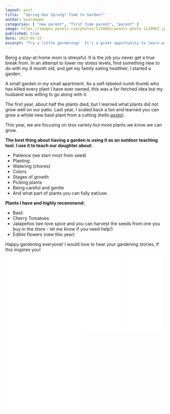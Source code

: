 ```yaml
---
layout: post
title:  "Spring Has Sprung! Time to Garden!"
author: koalamama
categories: [ "new parent", "first time parent", "parent" ]
image: https://images.pexels.com/photos/1134062/pexels-photo-1134062.jpeg?auto=compress&cs=tinysrgb&w=1260&h=750&dpr=1
published: true
date: 2023-05-15
excerpt: "Try a little gardening!  It's a great opportunity to learn with your kids."
---
```


Being a stay-at-home mom is stressful. It is the job you never get a true break from. In an attempt to lower my stress levels, find something new to do with my 6 month old, and get my family eating healthier, I started a garden. 

A small garden in my small apartment. As a self-labeled numb thumb who has killed every plant I have ever owned, this was a far-fetched idea but my husband was willing to go along with it. 

The first year, about half the plants died, but I learned what plants did not grow well on our patio. Last year, I scaled back a ton and learned you can grow a whole new basil plant from a cutting (*hello <a href="{{site.baseurl}}/10-minute-pesto">pesto</a>*).

This year, we are focusing on less variety but more plants we know we can grow. 

**The best thing about having a garden is using it as an outdoor teaching tool. I use it to teach our daughter about:**
- Patience (we start most from seed) 
- Planting
- Watering (chores)
- Colors 
- Stages of growth 
- Picking plants 
- Being careful and gentle 
- And what part of plants you can fully eat/use. 

**Plants I have and highly recommend:**
- Basil 
- Cherry Tomatoes 
- Jalapeños (we love spice and you can harvest the seeds from one you buy in the store - let me know if you need help!)
- Edible flowers (new this year) 

Happy gardening everyone! I would love to hear your gardening stories, if this inspires you!



<iframe sandbox="allow-popups allow-scripts allow-modals allow-forms allow-same-origin" style="width:120px;height:240px;" marginwidth="0" marginheight="0" scrolling="no" frameborder="0" src="//ws-na.amazon-adsystem.com/widgets/q?ServiceVersion=20070822&OneJS=1&Operation=GetAdHtml&MarketPlace=US&source=ss&ref=as_ss_li_til&ad_type=product_link&tracking_id=koalaco-20&language=en_US&marketplace=amazon&region=US&placement=B0BJPR3SDM&asins=B0BJPR3SDM&linkId=f7cbcecf3bb5b9f793c4bed114aeb9ad&show_border=true&link_opens_in_new_window=true"></iframe>
<iframe sandbox="allow-popups allow-scripts allow-modals allow-forms allow-same-origin" style="width:120px;height:240px;" marginwidth="0" marginheight="0" scrolling="no" frameborder="0" src="//ws-na.amazon-adsystem.com/widgets/q?ServiceVersion=20070822&OneJS=1&Operation=GetAdHtml&MarketPlace=US&source=ss&ref=as_ss_li_til&ad_type=product_link&tracking_id=koalaco-20&language=en_US&marketplace=amazon&region=US&placement=B07LDQ1VZK&asins=B07LDQ1VZK&linkId=99e7430d9b6af1a2a0393f85946660a3&show_border=true&link_opens_in_new_window=true"></iframe>
<iframe sandbox="allow-popups allow-scripts allow-modals allow-forms allow-same-origin" style="width:120px;height:240px;" marginwidth="0" marginheight="0" scrolling="no" frameborder="0" src="//ws-na.amazon-adsystem.com/widgets/q?ServiceVersion=20070822&OneJS=1&Operation=GetAdHtml&MarketPlace=US&source=ss&ref=as_ss_li_til&ad_type=product_link&tracking_id=koalaco-20&language=en_US&marketplace=amazon&region=US&placement=B07VRJVJ9F&asins=B07VRJVJ9F&linkId=686b496a0f95a342696a3577e8315b5c&show_border=true&link_opens_in_new_window=true"></iframe>
<iframe sandbox="allow-popups allow-scripts allow-modals allow-forms allow-same-origin" style="width:120px;height:240px;" marginwidth="0" marginheight="0" scrolling="no" frameborder="0" src="//ws-na.amazon-adsystem.com/widgets/q?ServiceVersion=20070822&OneJS=1&Operation=GetAdHtml&MarketPlace=US&source=ss&ref=as_ss_li_til&ad_type=product_link&tracking_id=koalaco-20&language=en_US&marketplace=amazon&region=US&placement=B08S9DS1XG&asins=B08S9DS1XG&linkId=f03fd51ea0f08f4bcb51c50381338f7b&show_border=true&link_opens_in_new_window=true"></iframe>
<iframe sandbox="allow-popups allow-scripts allow-modals allow-forms allow-same-origin" style="width:120px;height:240px;" marginwidth="0" marginheight="0" scrolling="no" frameborder="0" src="//ws-na.amazon-adsystem.com/widgets/q?ServiceVersion=20070822&OneJS=1&Operation=GetAdHtml&MarketPlace=US&source=ss&ref=as_ss_li_til&ad_type=product_link&tracking_id=koalaco-20&language=en_US&marketplace=amazon&region=US&placement=B08RSLVTZT&asins=B08RSLVTZT&linkId=b71cc30f77e1cf7d9eed19a10604c27d&show_border=true&link_opens_in_new_window=true"></iframe>
<iframe sandbox="allow-popups allow-scripts allow-modals allow-forms allow-same-origin" style="width:120px;height:240px;" marginwidth="0" marginheight="0" scrolling="no" frameborder="0" src="//ws-na.amazon-adsystem.com/widgets/q?ServiceVersion=20070822&OneJS=1&Operation=GetAdHtml&MarketPlace=US&source=ss&ref=as_ss_li_til&ad_type=product_link&tracking_id=koalaco-20&language=en_US&marketplace=amazon&region=US&placement=B08QSNKVJ6&asins=B08QSNKVJ6&linkId=0af98ac4c3891ed852fe784fedadf15a&show_border=true&link_opens_in_new_window=true"></iframe>
